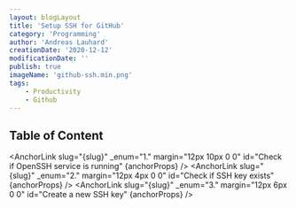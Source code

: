 ```yaml
---
layout: blogLayout
title: 'Setup SSH for GitHub'
category: 'Programming'
author: 'Andreas Lauhard'
creationDate: '2020-12-12'
modificationDate: ''
publish: true
imageName: 'github-ssh.min.png'
tags: 
    - Productivity
    - Github
---
```


<script>
    import Slug from '../../../store/slug';
    import Content from './content.md';
    import AnchorLink from "../../../components/AnchorLink.svelte";
    export let slug = "";
    $: slug = $Slug;
    export let anchorProps = {
        marginRight: "0px",
        size: "2em",
        color: "#a248f7e3"
    }
   
</script>

## Table of Content 
<!-- table of content -->
<AnchorLink slug="{slug}" _enum="1." margin="12px 10px 0 0" id="Check if OpenSSH service is running" {anchorProps} />
<AnchorLink slug="{slug}" _enum="2." margin="12px 4px 0 0" id="Check if SSH key exists" {anchorProps} />
<AnchorLink slug="{slug}" _enum="3." margin="12px 6px 0 0" id="Create a new SSH key" {anchorProps} />
<!-- table of content -->
<br>
<Content>
<!-- named slots -->

<!-- named slots -->
</Content>


